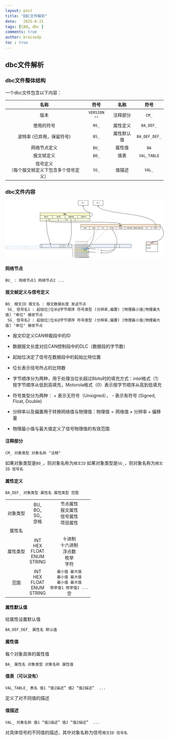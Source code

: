 ```yaml
---
layout: post
title: "DBC文件解析"
date:   2025-8-21
tags: [CAN, dbc ]
comments: true
author: braisedp
toc : true
---
```


<!-- more -->

## dbc文件解析

### dbc文件整体结构

一个dbc文件包含以下内容：

|名称|符号|名称|符号|
|:---:|:---:|:---:|:---:|
|版本|`VERSION ""`|注释部分|`CM_`|
|使用的符号|`NS_`|属性定义|`BA_DEF_`|
|波特率 (已弃用，保留符号)|`BS_`|属性默认值|`BA_DEF_DEF_`|
|网络节点定义|`BU_`|属性值|`BA`|
|报文帧定义|`BO_`|值表|`VAL_TABLE`|
|信号定义<br>（每个报文帧定义下包含多个信号定义）|`SG_`|值描述|`VAL_`|

### dbc文件内容

![dbc](../images/2025-8021-dbc/dbc.svg)

#### 网络节点
```
BU_ : 网络节点1 网络节点2 ...
```

#### 报文帧定义与信号定义

```
BO_ 报文ID 报文名 : 报文数据长度 发送节点
 SG_ 信号名1 : 起始位|位长@字节顺序 符号类型 (分辨率,偏置) [物理最小值|物理最大值] "单位" 接收节点
 SG_ 信号名2 : 起始位|位长@字节顺序 符号类型 (分辨率,偏置) [物理最小值|物理最大值] "单位" 接收节点 
```
- 报文ID定义CAN仲裁段中的ID

- 数据报文长度对应CAN控制段中的DLC（数据段的字节数）

- 起始位决定了信号在数据段中的起始比特位置

- 位长表示信号所占的比特数

- 字节顺序分为两种，用于处理当位长超过8bits时的填充方式：intel格式（1）按字节顺序从低到高填充，Motorola格式（0）表示按字节顺序从高到低填充

- 符号类型分为两种： + 表示无符号（Unsigned）， - 表示有符号 (Signed, Float, Double)

- 分辨率以及偏置用于转换网络值与物理值：$\text{物理值}=\text{网络值}\times\text{分辨率}+\text{偏移量}$

- 物理最小值与最大值定义了信号物理值的有效范围

#### 注释部分

```
CM_ 对象类型 对象名称 "注释"
```
如果对象类型是`BO_`，则对象名称为`报文ID`
如果对象类型是`SG_`，则对象名称为`报文ID 信号名`

#### 属性定义

```
BA_DEF_ 对象类型 属性名 属性类型 范围
```

| | | |
|:---:|:---:|:---:|
|对象类型| BU_ <br> BO_<br> SG_<br> 空格|节点属性<br>报文属性<br>信号属性<br>项目属性|
|属性名|||
|属性类型|INT<br>HEX<br>FLOAT<br>ENUM<br>STRING|十进制<br>十六进制<br>浮点数<br>枚举<br>字符|
|范围|INT<br>HEX<br>FLOAT<br>ENUM<br>STRING|`最小值 最大值`<br>`最小值 最大值`<br>`最小值 最大值`<br>`枚举值1 枚举值2 ...`<br> 空|

#### 属性默认值

给属性设置默认值
```
BA_DEF_DEF_ 属性名 默认值
```
#### 属性值

每个对象具体的属性值
```
BA_ 属性名 对象类型 对象名称 属性值
```

#### 值表（可以没有）

```
VAL_TABLE_ 表名 值1 “值1描述” 值2 “值2描述”  ...
```
定义了对不同值的描述

#### 值描述

```
VAL_ 对象名称 值1 “值1描述” 值2 “值2描述”  ...
```
对具体信号的不同值的描述，其中对象名称为信号`报文ID 信号名`